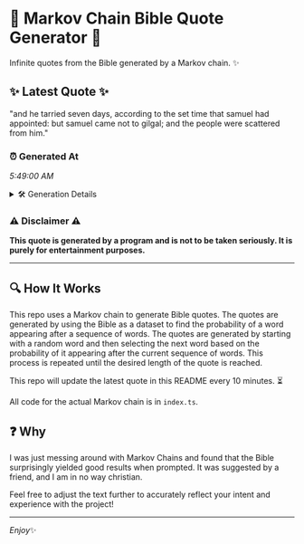 # 📖 Markov Chain Bible Quote Generator 📖

Infinite quotes from the Bible generated by a Markov chain. ✨

## ✨ Latest Quote ✨
"and he tarried seven days, according to the set time that samuel had appointed: but samuel came not to gilgal; and the people were scattered from him."

### ⏰ Generated At
*5:49:00 AM*

<details>
    <summary>🛠️ Generation Details</summary>
    <p>
        <strong>🌱 Seed:</strong> and<br>
        <strong>🔄 Iterations:</strong> 26<br>
        <strong>📜 Context History:</strong><br>[ and ]: he<br>[ and, he ]: tarried<br>[ and, he, tarried ]: seven<br>[ and, he, tarried, seven ]: days,<br>[ and, he, tarried, seven, days, ]: according<br>[ and, he, tarried, seven, days,, according ]: to<br>[ he, tarried, seven, days,, according, to ]: the<br>[ tarried, seven, days,, according, to, the ]: set<br>[ seven, days,, according, to, the, set ]: time<br>[ days,, according, to, the, set, time ]: that<br>[ according, to, the, set, time, that ]: samuel<br>[ to, the, set, time, that, samuel ]: had<br>[ the, set, time, that, samuel, had ]: appointed:<br>[ set, time, that, samuel, had, appointed: ]: but<br>[ time, that, samuel, had, appointed:, but ]: samuel<br>[ that, samuel, had, appointed:, but, samuel ]: came<br>[ samuel, had, appointed:, but, samuel, came ]: not<br>[ had, appointed:, but, samuel, came, not ]: to<br>[ appointed:, but, samuel, came, not, to ]: gilgal;<br>[ but, samuel, came, not, to, gilgal; ]: and<br>[ samuel, came, not, to, gilgal;, and ]: the<br>[ came, not, to, gilgal;, and, the ]: people<br>[ not, to, gilgal;, and, the, people ]: were<br>[ to, gilgal;, and, the, people, were ]: scattered<br>[ gilgal;, and, the, people, were, scattered ]: from<br>[ and, the, people, were, scattered, from ]: him.<br>
    </p>
</details>

### ⚠️ Disclaimer ⚠️
**This quote is generated by a program and is not to be taken seriously. It is purely for entertainment purposes.**

---

## 🔍 How It Works

This repo uses a Markov chain to generate Bible quotes. The quotes are generated by using the Bible as a dataset to find the probability of a word appearing after a sequence of words. The quotes are generated by starting with a random word and then selecting the next word based on the probability of it appearing after the current sequence of words. This process is repeated until the desired length of the quote is reached.

This repo will update the latest quote in this README every 10 minutes. ⏳

All code for the actual Markov chain is in `index.ts`.

## ❓ Why

I was just messing around with Markov Chains and found that the Bible surprisingly yielded good results when prompted. 
It was suggested by a friend, and I am in no way christian.

Feel free to adjust the text further to accurately reflect your intent and experience with the project!

---

*Enjoy*✨
